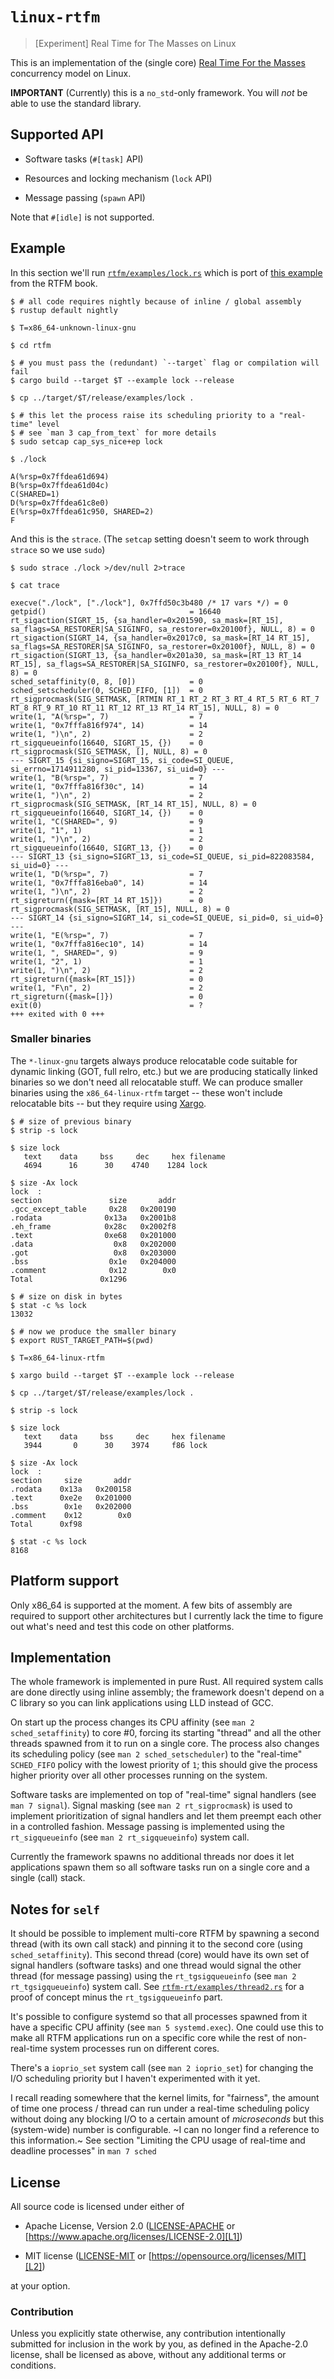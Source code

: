 # `linux-rtfm`

> [Experiment] Real Time for The Masses on Linux

This is an implementation of the (single core) [Real Time For the Masses][rtfm]
concurrency model on Linux.

[rtfm]: https://japaric.github.io/cortex-m-rtfm/book/en/

**IMPORTANT** (Currently) this is a `no_std`-only framework. You will *not* be
able to use the standard library.

## Supported API

- Software tasks (`#[task]` API)

- Resources and locking mechanism (`lock` API)

- Message passing (`spawn` API)

Note that `#[idle]` is not supported.

## Example

In this section we'll run [`rtfm/examples/lock.rs`](./rtfm/examples/lock.rs)
which is port of [this example] from the RTFM book.

[this example]: https://japaric.github.io/cortex-m-rtfm/book/en/by-example/resources.html#priorities

``` console
$ # all code requires nightly because of inline / global assembly
$ rustup default nightly

$ T=x86_64-unknown-linux-gnu

$ cd rtfm

$ # you must pass the (redundant) `--target` flag or compilation will fail
$ cargo build --target $T --example lock --release

$ cp ../target/$T/release/examples/lock .

$ # this let the process raise its scheduling priority to a "real-time" level
$ # see `man 3 cap_from_text` for more details
$ sudo setcap cap_sys_nice+ep lock

$ ./lock
```

``` text
A(%rsp=0x7ffdea61d694)
B(%rsp=0x7ffdea61d04c)
C(SHARED=1)
D(%rsp=0x7ffdea61c8e0)
E(%rsp=0x7ffdea61c950, SHARED=2)
F
```

And this is the `strace`. (The `setcap` setting doesn't seem to work through
`strace` so we use `sudo`)

``` console
$ sudo strace ./lock >/dev/null 2>trace

$ cat trace
```

``` text
execve("./lock", ["./lock"], 0x7ffd50c3b480 /* 17 vars */) = 0
getpid()                                = 16640
rt_sigaction(SIGRT_15, {sa_handler=0x201590, sa_mask=[RT_15], sa_flags=SA_RESTORER|SA_SIGINFO, sa_restorer=0x20100f}, NULL, 8) = 0
rt_sigaction(SIGRT_14, {sa_handler=0x2017c0, sa_mask=[RT_14 RT_15], sa_flags=SA_RESTORER|SA_SIGINFO, sa_restorer=0x20100f}, NULL, 8) = 0
rt_sigaction(SIGRT_13, {sa_handler=0x201a30, sa_mask=[RT_13 RT_14 RT_15], sa_flags=SA_RESTORER|SA_SIGINFO, sa_restorer=0x20100f}, NULL, 8) = 0
sched_setaffinity(0, 8, [0])            = 0
sched_setscheduler(0, SCHED_FIFO, [1])  = 0
rt_sigprocmask(SIG_SETMASK, [RTMIN RT_1 RT_2 RT_3 RT_4 RT_5 RT_6 RT_7 RT_8 RT_9 RT_10 RT_11 RT_12 RT_13 RT_14 RT_15], NULL, 8) = 0
write(1, "A(%rsp=", 7)                  = 7
write(1, "0x7fffa816f974", 14)          = 14
write(1, ")\n", 2)                      = 2
rt_sigqueueinfo(16640, SIGRT_15, {})    = 0
rt_sigprocmask(SIG_SETMASK, [], NULL, 8) = 0
--- SIGRT_15 {si_signo=SIGRT_15, si_code=SI_QUEUE, si_errno=1714911280, si_pid=13367, si_uid=0} ---
write(1, "B(%rsp=", 7)                  = 7
write(1, "0x7fffa816f30c", 14)          = 14
write(1, ")\n", 2)                      = 2
rt_sigprocmask(SIG_SETMASK, [RT_14 RT_15], NULL, 8) = 0
rt_sigqueueinfo(16640, SIGRT_14, {})    = 0
write(1, "C(SHARED=", 9)                = 9
write(1, "1", 1)                        = 1
write(1, ")\n", 2)                      = 2
rt_sigqueueinfo(16640, SIGRT_13, {})    = 0
--- SIGRT_13 {si_signo=SIGRT_13, si_code=SI_QUEUE, si_pid=822083584, si_uid=0} ---
write(1, "D(%rsp=", 7)                  = 7
write(1, "0x7fffa816eba0", 14)          = 14
write(1, ")\n", 2)                      = 2
rt_sigreturn({mask=[RT_14 RT_15]})      = 0
rt_sigprocmask(SIG_SETMASK, [RT_15], NULL, 8) = 0
--- SIGRT_14 {si_signo=SIGRT_14, si_code=SI_QUEUE, si_pid=0, si_uid=0} ---
write(1, "E(%rsp=", 7)                  = 7
write(1, "0x7fffa816ec10", 14)          = 14
write(1, ", SHARED=", 9)                = 9
write(1, "2", 1)                        = 1
write(1, ")\n", 2)                      = 2
rt_sigreturn({mask=[RT_15]})            = 0
write(1, "F\n", 2)                      = 2
rt_sigreturn({mask=[]})                 = 0
exit(0)                                 = ?
+++ exited with 0 +++
```

### Smaller binaries

The `*-linux-gnu` targets always produce relocatable code suitable for dynamic
linking (GOT, full relro, etc.) but we are producing statically linked binaries
so we don't need all relocatable stuff. We can produce smaller binaries using
the `x86_64-linux-rtfm` target -- these won't include relocatable bits -- but
they require using [Xargo].

[Xargo]: https://crates.io/crates/xargo

``` console
$ # size of previous binary
$ strip -s lock

$ size lock
   text    data     bss     dec     hex filename
   4694      16      30    4740    1284 lock

$ size -Ax lock
lock  :
section               size       addr
.gcc_except_table     0x28   0x200190
.rodata              0x13a   0x2001b8
.eh_frame            0x28c   0x2002f8
.text                0xe68   0x201000
.data                  0x8   0x202000
.got                   0x8   0x203000
.bss                  0x1e   0x204000
.comment              0x12        0x0
Total               0x1296

$ # size on disk in bytes
$ stat -c %s lock
13032

$ # now we produce the smaller binary
$ export RUST_TARGET_PATH=$(pwd)

$ T=x86_64-linux-rtfm

$ xargo build --target $T --example lock --release

$ cp ../target/$T/release/examples/lock .

$ strip -s lock

$ size lock
   text    data     bss     dec     hex filename
   3944       0      30    3974     f86 lock

$ size -Ax lock
lock  :
section     size       addr
.rodata    0x13a   0x200158
.text      0xe2e   0x201000
.bss        0x1e   0x202000
.comment    0x12        0x0
Total      0xf98

$ stat -c %s lock
8168
```

## Platform support

Only x86_64 is supported at the moment. A few bits of assembly are required to
support other architectures but I currently lack the time to figure out what's
need and test this code on other platforms.

## Implementation

The whole framework is implemented in pure Rust. All required system calls are
done directly using inline assembly; the framework doesn't depend on a C
library so you can link applications using LLD instead of GCC.

On start up the process changes its CPU affinity (see `man 2 sched_setaffinity`)
to core #0, forcing its starting "thread" and all the other threads spawned from
it to run on a single core. The process also changes its scheduling policy (see
`man 2 sched_setscheduler`) to the "real-time" `SCHED_FIFO` policy with the
lowest priority of `1`; this should give the process higher priority over all
other processes running on the system.

Software tasks are implemented on top of "real-time" signal handlers (see `man 7
signal`). Signal masking (see `man 2 rt_sigprocmask`) is used to implement
prioritization of signal handlers and let them preempt each other in a
controlled fashion. Message passing is implemented using the `rt_sigqueueinfo`
(see `man 2 rt_sigqueueinfo`) system call.

Currently the framework spawns no additional threads nor does it let
applications spawn them so all software tasks run on a single core and a single
(call) stack.

## Notes for `self`

It should be possible to implement multi-core RTFM by spawning a second thread
(with its own call stack) and pinning it to the second core (using
`sched_setaffinity`). This second thread (core) would have its own set of signal
handlers (software tasks) and one thread would signal the other thread (for
message passing) using the `rt_tgsigqueueinfo` (see `man 2 rt_tgsigqueueinfo`)
system call. See [`rtfm-rt/examples/thread2.rs`] for a proof of concept minus
the `rt_tgsigqueueinfo` part.

[`rtfm-rt/examples/thread2.rs`]: ./rtfm-rt/examples/thread2.rs

It's possible to configure systemd so that all processes spawned from it have a
specific CPU affinity (see `man 5 systemd.exec`). One could use this to make all
RTFM applications run on a specific core while the rest of non-real-time system
processes run on different cores.

There's a `ioprio_set` system call (see `man 2 ioprio_set`) for changing the I/O
scheduling priority but I haven't experimented with it yet.

I recall reading somewhere that the kernel limits, for "fairness", the amount of
time one process / thread can run under a real-time scheduling policy without
doing any blocking I/O to a certain amount of *microseconds* but this
(system-wide) number is configurable. ~I can no longer find a reference to this
information.~ See section "Limiting the CPU usage of real-time and deadline
processes" in `man 7 sched`

## License

All source code is licensed under either of

- Apache License, Version 2.0 ([LICENSE-APACHE](LICENSE-APACHE) or
  [https://www.apache.org/licenses/LICENSE-2.0][L1])

- MIT license ([LICENSE-MIT](LICENSE-MIT) or
  [https://opensource.org/licenses/MIT][L2])

[L1]: https://www.apache.org/licenses/LICENSE-2.0
[L2]: https://opensource.org/licenses/MIT

at your option.

### Contribution

Unless you explicitly state otherwise, any contribution intentionally submitted
for inclusion in the work by you, as defined in the Apache-2.0 license, shall be
licensed as above, without any additional terms or conditions.
